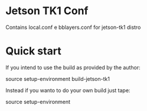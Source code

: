 # Jetson TK1 Conf
Contains local.conf e bblayers.conf for jetson-tk1 distro

# Quick start
If you intend to use the build as provided by the author:

source setup-environment build-jetson-tk1

Instead if you wanto to do your own build just tape:
 
source setup-environment <your-build-dir>

